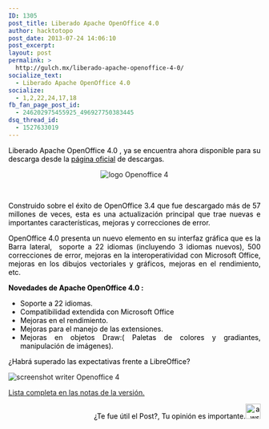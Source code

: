 ```yaml
---
ID: 1305
post_title: Liberado Apache OpenOffice 4.0
author: hacktotopo
post_date: 2013-07-24 14:06:10
post_excerpt:
layout: post
permalink: >
  http://gulch.mx/liberado-apache-openoffice-4-0/
socialize_text:
  - Liberado Apache OpenOffice 4.0
socialize:
  - 1,2,22,24,17,18
fb_fan_page_post_id:
  - 246202975455925_496927750383445
dsq_thread_id:
  - 1527633019
---
```

<p style="text-align: justify;"><span style="color: #000000;">Liberado Apache OpenOffice 4.0 , ya se encuentra ahora disponible para su descarga desde la <a title="página Oficial" href="http://www.openoffice.org/es/descargar/" target="_blank"><span style="color: #000000;">página oficial</span></a> de descargas.</span></p>
<p style="text-align: center;"><img class="aligncenter size-full wp-image-1306" alt="logo Openoffice 4" src="http://gulch.mx/wp-content/uploads/2013/07/logo.png" /></p>
&nbsp;
<p style="text-align: justify;"><span style="color: #000000;">Construido sobre el éxito de OpenOffice 3.4 que fue descargado más de 57 millones de veces, esta es una actualización principal que trae nuevas e importantes características, mejoras y correcciones de error.</span></p>
<p style="text-align: justify;"><span style="color: #000000;"> OpenOffice 4.0 presenta un nuevo elemento en su interfaz gráfica que es la Barra lateral,  soporte a 22 idiomas (incluyendo 3 idiomas nuevos), 500 correcciones de error, mejoras en la interoperatividad con Microsoft Office, mejoras en los dibujos vectoriales y gráficos, mejoras en el rendimiento, etc.</span></p>
<p style="text-align: justify;"><span style="color: #000000;"><strong>Novedades de Apache OpenOffice 4.0 :</strong></span></p>

<ul style="text-align: justify;">
	<li><span style="line-height: 13px; color: #000000;">Soporte a 22 idiomas.</span></li>
	<li><span style="color: #000000;">Compatibilidad extendida con Microsoft Office</span></li>
	<li><span style="color: #000000;">Mejoras en el rendimiento.</span></li>
	<li><span style="color: #000000;">Mejoras para el manejo de las extensiones.</span></li>
	<li><span style="color: #000000;">Mejoras en objetos Draw:( Paletas de colores y gradiantes, manipulación de imágenes).</span></li>
</ul>
<p style="text-align: justify;"><span style="color: #000000;">¿Habrá superado las expectativas frente a LibreOffice?</span></p>
<img class="size-large wp-image-1307 aligncenter" alt="screenshot writer Openoffice 4" src="http://gulch.mx/wp-content/uploads/2013/07/screenshot-writer-context-shape-700x525.png" />

<a href="https://cwiki.apache.org/OOOUSERS/notas-de-la-versin.html" target="_blank">Lista completa en las notas de la versión.</a>
<p style="text-align: right;"><span style="color: #000000;">¿Te fue útil el Post?, Tu opinión es importante.<img class="size-full wp-image-1198 alignnone" alt="awsm" src="http://gulch.mx/wp-content/uploads/2013/06/awesome.png" width="30" height="30" /></span></p>